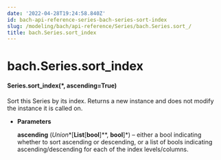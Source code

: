 ```yaml
---
date: '2022-04-28T19:24:58.840Z'
id: bach-api-reference-series-bach-series-sort-index
slug: /modeling/bach/api-reference/Series/bach.Series.sort_/
title: bach.Series.sort_index
---
```


# bach.Series.sort_index


#### Series.sort_index(\*, ascending=True)
Sort this Series by its index.
Returns a new instance and does not modify the instance it is called on.


* **Parameters**

    **ascending** (*Union**[**List**[**bool**]**, **bool**]*) – either a bool indicating whether to sort ascending or descending, or a list of
    bools indicating ascending/descending for each of the index levels/columns.


<!-- !! processed by numpydoc !! -->
